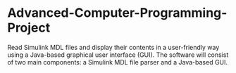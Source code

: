 # Advanced-Computer-Programming-Project
Read Simulink MDL files and display their contents in a user-friendly way using a Java-based graphical user interface (GUI). The software will consist of two main components: a Simulink MDL file parser and a Java-based GUI.
